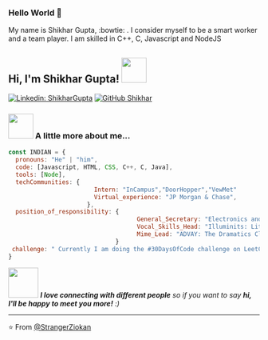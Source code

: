 ### Hello World 👋  

<!--
**StrangerZiokan/StrangerZiokan** is a ✨ _special_ ✨ repository because its `README.md` (this file) appears on your GitHub profile.

Here are some ideas to get you started:
- 🔭 I’m currently working on ...
- 🌱 I’m currently learning ...
- 👯 I’m looking to collaborate on ...
- 🤔 I’m looking for help with ...
- 💬 Ask me about ...
- 📫 How to reach me: ...
- 😄 Pronouns: ...
- ⚡ Fun fact: ...
-->

My name is Shikhar Gupta, :bowtie: . I consider myself to be a smart worker and a team player. I am skilled in C++, C, Javascript and NodeJS
<h2> Hi, I'm Shikhar Gupta! <img src="https://media.giphy.com/media/mGcNjsfWAjY5AEZNw6/giphy.gif" width="50"></h2>
<!--img align='right' src="https://media.giphy.com/media/ieyl9zmCjO4b4t6qoY/giphy.gif" width="230"-->

[![Linkedin: ShikharGupta](https://img.shields.io/badge/-thaianebraga-blue?style=flat-square&logo=Linkedin&logoColor=white&link=https://www.linkedin.com/in/shikhar-gupta-a02515172/)](https://www.linkedin.com/in/shikhar-gupta-a02515172/)
[![GitHub Shikhar](https://img.shields.io/github/followers/thaiane?label=follow&style=social)](https://git.io/JUcqO)


### <img src="https://media.giphy.com/media/VgCDAzcKvsR6OM0uWg/giphy.gif" width="50"> A little more about me...  

```javascript
const INDIAN = {
  pronouns: "He" | "him",
  code: [Javascript, HTML, CSS, C++, C, Java],
  tools: [Node],
  techCommunities: {
                        Intern: "InCampus","DoorHopper","VewMet"
                        Virtual_experience: "JP Morgan & Chase",
                      },
  position_of_responsibility: {
                                    General_Secretary: "Electronics and Communication Society",
                                    Vocal_Skills_Head: "Illuminits: Literary Publication and Fine Arts Society",
                                    Mime_Lead: "ADVAY: The Dramatics Club"
                              }
 challenge: " Currently I am doing the #30DaysOfCode challenge on LeetCode to hone my competitive coding skills"
}
```

<img src="https://media.giphy.com/media/LnQjpWaON8nhr21vNW/giphy.gif" width="60"> <em><b>I love connecting with different people</b> so if you want to say <b>hi, I'll be happy to meet you more!</b> :)</em>

---

⭐️ From [@StrangerZiokan](https://git.io/JUcqO)
